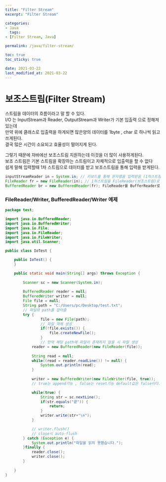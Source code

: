 ```yaml
---
title: "Filter Stream"
excerpt: "Filter Stream"

categories:
- Java
  tags:
- [Filter Stream, Java]

permalink: /java/filter-stream/

toc: true
toc_sticky: true

date: 2021-03-22
last_modified_at: 2021-03-22
---
```

# 보조스트림(Filter Stream)

스트림을 데이터의 흐름이라고 말 할 수 있다.  
I/O 는 InputStream과 Reader, OutputStream과 Writer가 기본 입출력 으로 정해져있는데  
만약 위에 클래스로 입출력을 하게되면 많은양의 데이터를 1byte , char 로 하나씩 읽고 쓰게된다.  
결국 많은 시간이 소요되고 효율성이 떨어지게 된다.

그렇기 때문에 자바에선 보조스트림 지원하는데 이것을 더 많이 사용하게된다.  
보조 스트림은 기본 스트림을 확장하는 스트림이고 자체적으로 입출력을 할 수 없다  
쉽게 말해 입력할때 1차 스트림으로 데이터를 받고 보조스트림을 통해 입력을 받게된다.

```java
inputStreamReader in = System.in; // 키보드를 통해 문자열을 입력받음 (1차스트림)
FileReader fr = new FileReader(in); // 1차스트림을 FileReader(보조스트림)로 변환(?)
BufferedReader br = new BufferedReader(fr); FileReader를 BufferReader로 변환(?)
```


### FileReader/Writer, BufferedReader/Writer 예제

```java
package test;

import java.io.BufferedReader;
import java.io.BufferedWriter;
import java.io.File;
import java.io.FileReader;
import java.io.FileWriter;
import java.util.Scanner;

public class IoTest {

	public IoTest() {
	}

	public static void main(String[] args) throws Exception {
		
		Scanner sc = new Scanner(System.in);
		
		BufferedReader reader = null;
		BufferedWriter writer = null;
		File file = null;
		String path = "C:/Users/pc/Desktop/test.txt";
        // 파일의 path를 잡아줌
		try {
				file = new File(path);
                // 파일 객체 생성
				if(!file.exists()) {
					file.createNewFile();
				}
                // 만약 해당 path에 파일이 존재하지 않을 시 파일 생성
			reader = new BufferedReader(new FileReader(file));
			
			String read = null;
			while((read = reader.readLine()) != null) {
				System.out.println(read);
			}
			
			writer = new BufferedWriter(new FileWriter(file, true));
			// true는 append기능 , false는 reset기능 default값은 false이다.

			while(true) {
				String str = sc.nextLine();
				if(str.equals("끝")) {
					return;
				}
				writer.write(str+"\n");
			}

            // writer.flush() 
            // close시 auto-flush
		} catch (Exception e) {
			System.out.println("파일을 읽지 못했습니다.");
		}finally {
			reader.close();
			writer.close();
		}
		
	}
}
```


